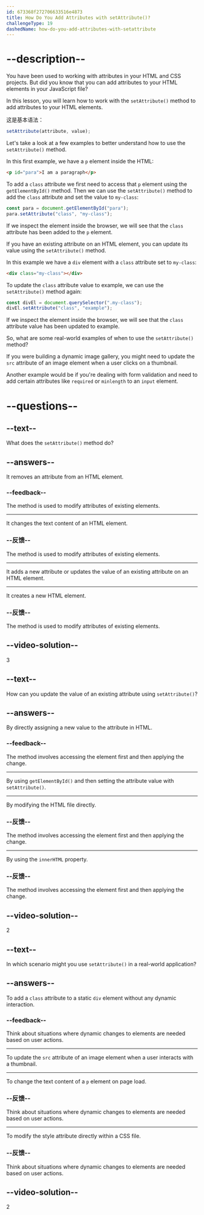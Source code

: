 ```yaml
---
id: 673368f272706633516e4873
title: How Do You Add Attributes with setAttribute()?
challengeType: 19
dashedName: how-do-you-add-attributes-with-setattribute
---
```


# --description--

You have been used to working with attributes in your HTML and CSS projects. But did you know that you can add attributes to your HTML elements in your JavaScript file?

In this lesson, you will learn how to work with the `setAttribute()` method to add attributes to your HTML elements.

这是基本语法：

```js
setAttribute(attribute, value);
```

Let's take a look at a few examples to better understand how to use the `setAttribute()` method.

In this first example, we have a `p` element inside the HTML:

```html
<p id="para">I am a paragraph</p>
```

To add a `class` attribute we first need to access that `p` element using the `getElementById()` method. Then we can use the `setAttribute()` method to add the `class` attribute and set the value to `my-class`:

```js
const para = document.getElementById("para");
para.setAttribute("class", "my-class");
```

If we inspect the element inside the browser, we will see that the `class` attribute has been added to the `p` element.

If you have an existing attribute on an HTML element, you can update its value using the `setAttribute()` method.

In this example we have a `div` element with a `class` attribute set to `my-class`:

```html
<div class="my-class"></div>
```

To update the `class` attribute value to example, we can use the `setAttribute()` method again:

```js
const divEl = document.querySelector(".my-class");
divEl.setAttribute("class", "example");
```

If we inspect the element inside the browser, we will see that the `class` attribute value has been updated to example.

So, what are some real-world examples of when to use the `setAttribute()` method?

If you were building a dynamic image gallery, you might need to update the `src` attribute of an image element when a user clicks on a thumbnail.

Another example would be if you're dealing with form validation and need to add certain attributes like `required` or `minlength` to an `input` element.

# --questions--

## --text--

What does the `setAttribute()` method do?

## --answers--

It removes an attribute from an HTML element.

### --feedback--

The method is used to modify attributes of existing elements.

---

It changes the text content of an HTML element.

### --反馈--

The method is used to modify attributes of existing elements.

---

It adds a new attribute or updates the value of an existing attribute on an HTML element.

---

It creates a new HTML element.

### --反馈--

The method is used to modify attributes of existing elements.

## --video-solution--

3

## --text--

How can you update the value of an existing attribute using `setAttribute()`?

## --answers--

By directly assigning a new value to the attribute in HTML.

### --feedback--

The method involves accessing the element first and then applying the change.

---

By using `getElementById()` and then setting the attribute value with `setAttribute()`.

---

By modifying the HTML file directly.

### --反馈--

The method involves accessing the element first and then applying the change.

---

By using the `innerHTML` property.

### --反馈--

The method involves accessing the element first and then applying the change.

## --video-solution--

2

## --text--

In which scenario might you use `setAttribute()` in a real-world application?

## --answers--

To add a `class` attribute to a static `div` element without any dynamic interaction.

### --feedback--

Think about situations where dynamic changes to elements are needed based on user actions.

---

To update the `src` attribute of an image element when a user interacts with a thumbnail.

---

To change the text content of a `p` element on page load.

### --反馈--

Think about situations where dynamic changes to elements are needed based on user actions.

---

To modify the style attribute directly within a CSS file.

### --反馈--

Think about situations where dynamic changes to elements are needed based on user actions.

## --video-solution--

2
